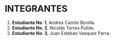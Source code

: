 # INTEGRANTES
<!-- aqui van los nombres de los integrantes -->
1. **Estudiante No. 1**, Andres Camilo Bonilla.
2. **Estudiante No. 2**, Nicolás Torres Pulido.
3. **Estudiante No. 3**, Juan Esteban Vasquez Parra.
